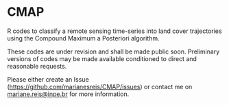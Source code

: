 # CMAP
R codes to classify a remote sensing time-series into land cover trajectories using the Compound Maximum a Posteriori algorithm.

These codes are under revision and shall be made public soon. Preliminary versions of codes may be made available conditioned to direct and reasonable requests.

Please either create an Issue (https://github.com/marianesreis/CMAP/issues) or contact me on mariane.reis@inpe.br for more information. 
